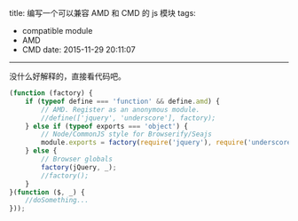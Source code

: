 title: 编写一个可以兼容 AMD 和 CMD 的 js 模块
tags:
  - compatible module
  - AMD
  - CMD
date: 2015-11-29 20:11:07
---

没什么好解释的，直接看代码吧。

```js
(function (factory) {
    if (typeof define === 'function' && define.amd) {
        // AMD. Register as an anonymous module.
        //define(['jquery', 'underscore'], factory);
    } else if (typeof exports === 'object') {
        // Node/CommonJS style for Browserify/Seajs
        module.exports = factory(require('jquery'), require('underscore'));
    } else {
        // Browser globals
        factory(jQuery, _);
        //factory();
    }
}(function ($, _) {
    //doSomething...
}));
```
